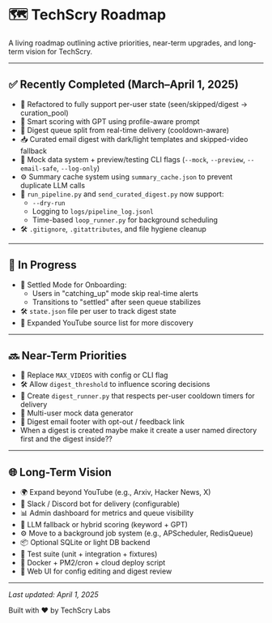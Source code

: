 # 🗺️ TechScry Roadmap

A living roadmap outlining active priorities, near-term upgrades, and long-term vision for TechScry.

---

## ✅ Recently Completed (March–April 1, 2025)

- 🔧 Refactored to fully support per-user state (seen/skipped/digest → curation_pool)
- 🧠 Smart scoring with GPT using profile-aware prompt
- 🛅 Digest queue split from real-time delivery (cooldown-aware)
- 📥 Curated email digest with dark/light templates and skipped-video fallback
- 🧪 Mock data system + preview/testing CLI flags (`--mock`, `--preview`, `--email-safe`, `--log-only`)
- ⚙️ Summary cache system using `summary_cache.json` to prevent duplicate LLM calls
- 🧭 `run_pipeline.py` and `send_curated_digest.py` now support:
  - `--dry-run`
  - Logging to `logs/pipeline_log.jsonl`
  - Time-based `loop_runner.py` for background scheduling
- 🛠️ `.gitignore`, `.gitattributes`, and file hygiene cleanup

---

## 🧩 In Progress

- 🛑 Settled Mode for Onboarding:
  - Users in "catching_up" mode skip real-time alerts
  - Transitions to "settled" after seen queue stabilizes
- 🛠 `state.json` file per user to track digest state
- 📡 Expanded YouTube source list for more discovery

---

## 🔜 Near-Term Priorities

- 🧵 Replace `MAX_VIDEOS` with config or CLI flag
- 🛠 Allow `digest_threshold` to influence scoring decisions
- 📨 Create `digest_runner.py` that respects per-user cooldown timers for delivery
- 👥 Multi-user mock data generator
- 💬 Digest email footer with opt-out / feedback link
- When a digest is created maybe make it create a user named directory first and the digest inside??

---

## 🌐 Long-Term Vision

- 🌍 Expand beyond YouTube (e.g., Arxiv, Hacker News, X)
- 💬 Slack / Discord bot for delivery (configurable)
- 📊 Admin dashboard for metrics and queue visibility
- 🧠 LLM fallback or hybrid scoring (keyword + GPT)
- ⚙️ Move to a background job system (e.g., APScheduler, RedisQueue)
- 📦 Optional SQLite or light DB backend
- 🧪 Test suite (unit + integration + fixtures)
- 🚀 Docker + PM2/cron + cloud deploy script
- 🧱 Web UI for config editing and digest review

---

_Last updated: April 1, 2025_

Built with ❤️ by TechScry Labs
